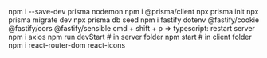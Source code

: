 npm i --save-dev prisma nodemon
npm i @prisma/client
npx prisma init
npx prisma migrate dev
npx prisma db seed
npm i fastify dotenv @fastify/cookie @fastify/cors @fastify/sensible
cmd + shift + p => typescript: restart server
npm i axios
npm run devStart # in server folder
npm start # in client folder
npm i react-router-dom react-icons

